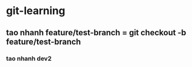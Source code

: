 # git-learning
## tao nhanh feature/test-branch = git checkout -b feature/test-branch
### tao nhanh dev2